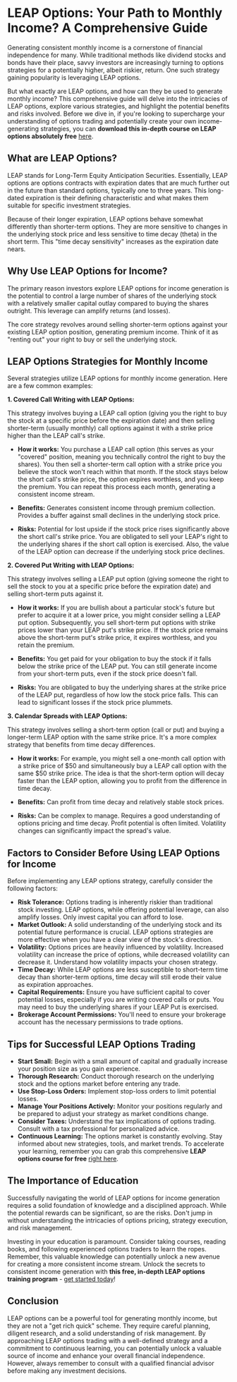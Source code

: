 # LEAP Options: Your Path to Monthly Income? A Comprehensive Guide

Generating consistent monthly income is a cornerstone of financial independence for many. While traditional methods like dividend stocks and bonds have their place, savvy investors are increasingly turning to options strategies for a potentially higher, albeit riskier, return. One such strategy gaining popularity is leveraging LEAP options.

But what exactly are LEAP options, and how can they be used to generate monthly income? This comprehensive guide will delve into the intricacies of LEAP options, explore various strategies, and highlight the potential benefits and risks involved.  Before we dive in, if you're looking to supercharge your understanding of options trading and potentially create your own income-generating strategies, you can **download this in-depth course on LEAP options absolutely free** [here](https://udemywork.com/leap-options-strategy-for-monthly-income).

## What are LEAP Options?

LEAP stands for Long-Term Equity Anticipation Securities.  Essentially, LEAP options are options contracts with expiration dates that are much further out in the future than standard options, typically one to three years.  This long-dated expiration is their defining characteristic and what makes them suitable for specific investment strategies.

Because of their longer expiration, LEAP options behave somewhat differently than shorter-term options. They are more sensitive to changes in the underlying stock price and less sensitive to time decay (theta) in the short term. This "time decay sensitivity" increases as the expiration date nears.

## Why Use LEAP Options for Income?

The primary reason investors explore LEAP options for income generation is the potential to control a large number of shares of the underlying stock with a relatively smaller capital outlay compared to buying the shares outright.  This leverage can amplify returns (and losses).

The core strategy revolves around selling shorter-term options against your existing LEAP option position, generating premium income. Think of it as "renting out" your right to buy or sell the underlying stock.

##  LEAP Options Strategies for Monthly Income

Several strategies utilize LEAP options for monthly income generation. Here are a few common examples:

**1. Covered Call Writing with LEAP Options:**

This strategy involves buying a LEAP call option (giving you the right to buy the stock at a specific price before the expiration date) and then selling shorter-term (usually monthly) call options against it with a strike price higher than the LEAP call's strike.

*   **How it works:** You purchase a LEAP call option (this serves as your "covered" position, meaning you technically control the right to buy the shares). You then sell a shorter-term call option with a strike price you believe the stock won't reach within that month. If the stock stays below the short call's strike price, the option expires worthless, and you keep the premium. You can repeat this process each month, generating a consistent income stream.

*   **Benefits:** Generates consistent income through premium collection. Provides a buffer against small declines in the underlying stock price.

*   **Risks:** Potential for lost upside if the stock price rises significantly above the short call's strike price.  You are obligated to sell your LEAP's right to the underlying shares if the short call option is exercised. Also, the value of the LEAP option can decrease if the underlying stock price declines.

**2.  Covered Put Writing with LEAP Options:**

This strategy involves selling a LEAP put option (giving someone the right to sell the stock to you at a specific price before the expiration date) and selling short-term puts against it.

*   **How it works:** If you are bullish about a particular stock's future but prefer to acquire it at a lower price, you might consider selling a LEAP put option. Subsequently, you sell short-term put options with strike prices lower than your LEAP put's strike price. If the stock price remains above the short-term put's strike price, it expires worthless, and you retain the premium.

*   **Benefits:** You get paid for your obligation to buy the stock if it falls below the strike price of the LEAP put. You can still generate income from your short-term puts, even if the stock price doesn't fall.

*   **Risks:** You are obligated to buy the underlying shares at the strike price of the LEAP put, regardless of how low the stock price falls. This can lead to significant losses if the stock price plummets.

**3.  Calendar Spreads with LEAP Options:**

This strategy involves selling a short-term option (call or put) and buying a longer-term LEAP option with the same strike price.  It's a more complex strategy that benefits from time decay differences.

*   **How it works:**  For example, you might sell a one-month call option with a strike price of $50 and simultaneously buy a LEAP call option with the same $50 strike price. The idea is that the short-term option will decay faster than the LEAP option, allowing you to profit from the difference in time decay.

*   **Benefits:** Can profit from time decay and relatively stable stock prices.

*   **Risks:**  Can be complex to manage. Requires a good understanding of options pricing and time decay. Profit potential is often limited. Volatility changes can significantly impact the spread's value.

## Factors to Consider Before Using LEAP Options for Income

Before implementing any LEAP options strategy, carefully consider the following factors:

*   **Risk Tolerance:** Options trading is inherently riskier than traditional stock investing. LEAP options, while offering potential leverage, can also amplify losses. Only invest capital you can afford to lose.
*   **Market Outlook:**  A solid understanding of the underlying stock and its potential future performance is crucial. LEAP options strategies are more effective when you have a clear view of the stock's direction.
*   **Volatility:** Options prices are heavily influenced by volatility. Increased volatility can increase the price of options, while decreased volatility can decrease it. Understand how volatility impacts your chosen strategy.
*   **Time Decay:**  While LEAP options are less susceptible to short-term time decay than shorter-term options, time decay will still erode their value as expiration approaches.
*   **Capital Requirements:** Ensure you have sufficient capital to cover potential losses, especially if you are writing covered calls or puts.  You may need to buy the underlying shares if your LEAP Put is exercised.
*   **Brokerage Account Permissions:** You'll need to ensure your brokerage account has the necessary permissions to trade options.

## Tips for Successful LEAP Options Trading

*   **Start Small:** Begin with a small amount of capital and gradually increase your position size as you gain experience.
*   **Thorough Research:** Conduct thorough research on the underlying stock and the options market before entering any trade.
*   **Use Stop-Loss Orders:** Implement stop-loss orders to limit potential losses.
*   **Manage Your Positions Actively:** Monitor your positions regularly and be prepared to adjust your strategy as market conditions change.
*   **Consider Taxes:** Understand the tax implications of options trading. Consult with a tax professional for personalized advice.
*   **Continuous Learning:** The options market is constantly evolving. Stay informed about new strategies, tools, and market trends. To accelerate your learning, remember you can grab this comprehensive **LEAP options course for free** [right here](https://udemywork.com/leap-options-strategy-for-monthly-income).

## The Importance of Education

Successfully navigating the world of LEAP options for income generation requires a solid foundation of knowledge and a disciplined approach.  While the potential rewards can be significant, so are the risks.  Don't jump in without understanding the intricacies of options pricing, strategy execution, and risk management.

Investing in your education is paramount. Consider taking courses, reading books, and following experienced options traders to learn the ropes. Remember, this valuable knowledge can potentially unlock a new avenue for creating a more consistent income stream. Unlock the secrets to consistent income generation with **this free, in-depth LEAP options training program** - [get started today](https://udemywork.com/leap-options-strategy-for-monthly-income)!

## Conclusion

LEAP options can be a powerful tool for generating monthly income, but they are not a "get rich quick" scheme. They require careful planning, diligent research, and a solid understanding of risk management. By approaching LEAP options trading with a well-defined strategy and a commitment to continuous learning, you can potentially unlock a valuable source of income and enhance your overall financial independence. However, always remember to consult with a qualified financial advisor before making any investment decisions.
